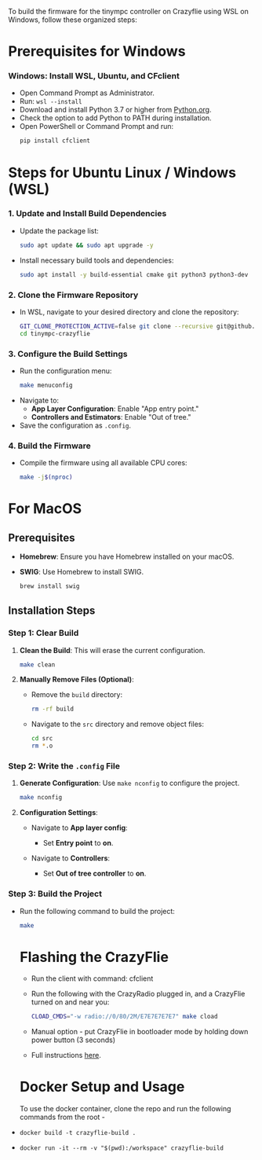 To build the firmware for the tinympc controller on Crazyflie using WSL on Windows, follow these organized steps:
# Prerequisites for Windows
### Windows: Install WSL, Ubuntu, and CFclient
- Open Command Prompt as Administrator.
- Run: `wsl --install`
- Download and install Python 3.7 or higher from [Python.org](https://www.python.org/).
- Check the option to add Python to PATH during installation.
- Open PowerShell or Command Prompt and run:
  ```bash
  pip install cfclient
  ```
# Steps for Ubuntu Linux  / Windows (WSL)
### 1. Update and Install Build Dependencies
- Update the package list:
  ```bash
  sudo apt update && sudo apt upgrade -y
  ```
- Install necessary build tools and dependencies:
  ```bash
  sudo apt install -y build-essential cmake git python3 python3-dev
  ```

### 2. Clone the Firmware Repository
- In WSL, navigate to your desired directory and clone the repository:
  ```bash
  GIT_CLONE_PROTECTION_ACTIVE=false git clone --recursive git@github.com:A2R-Lab/tinympc-crazyflie.git
  cd tinympc-crazyflie
  ```

### 3. Configure the Build Settings
- Run the configuration menu:
  ```bash
  make menuconfig
  ```
- Navigate to:
  - **App Layer Configuration**: Enable "App entry point."
  - **Controllers and Estimators**: Enable "Out of tree."
- Save the configuration as `.config`.

### 4. Build the Firmware
- Compile the firmware using all available CPU cores:
  ```bash
  make -j$(nproc)
  ```



# For MacOS

## Prerequisites

- **Homebrew**: Ensure you have Homebrew installed on your macOS.
- **SWIG**: Use Homebrew to install SWIG.

  ```bash
  brew install swig
  ```

## Installation Steps

### Step 1: Clear Build

1. **Clean the Build**: This will erase the current configuration.

   ```bash
   make clean
   ```

2. **Manually Remove Files (Optional)**:

   - Remove the `build` directory:

     ```bash
     rm -rf build
     ```

   - Navigate to the `src` directory and remove object files:

     ```bash
     cd src
     rm *.o
     ```

### Step 2: Write the `.config` File

1. **Generate Configuration**: Use `make nconfig` to configure the project.

   ```bash
   make nconfig
   ```

2. **Configuration Settings**:

   - Navigate to **App layer config**:
     - Set **Entry point** to **on**.

   - Navigate to **Controllers**:
     - Set **Out of tree controller** to **on**.

### Step 3: Build the Project

- Run the following command to build the project:

  ```bash
  make
  ```

  # Flashing the CrazyFlie
  - Run the client with command: cfclient
  - Run the following with the CrazyRadio plugged in, and a CrazyFlie turned on and near you:

    ```bash
    CLOAD_CMDS="-w radio://0/80/2M/E7E7E7E7E7" make cload
    ```

  - Manual option - put CrazyFlie in bootloader mode by holding down power button (3 seconds)
  - Full instructions [here](https://www.bitcraze.io/documentation/repository/crazyflie-firmware/master/building-and-flashing/build/#using-crazyradio).

  # Docker Setup and Usage
  To use the docker container, clone the repo and run the following commands from the root - 

 - ```docker build -t crazyflie-build . ```
 - ```docker run -it --rm -v "$(pwd):/workspace" crazyflie-build```



